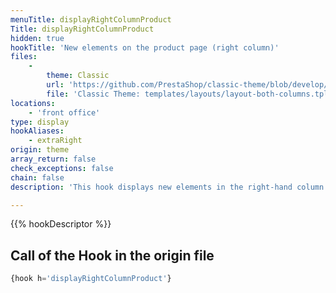 ```yaml
---
menuTitle: displayRightColumnProduct
Title: displayRightColumnProduct
hidden: true
hookTitle: 'New elements on the product page (right column)'
files:
    -
        theme: Classic
        url: 'https://github.com/PrestaShop/classic-theme/blob/develop/templates/layouts/layout-both-columns.tpl'
        file: 'Classic Theme: templates/layouts/layout-both-columns.tpl'
locations:
    - 'front office'
type: display
hookAliases:
    - extraRight
origin: theme
array_return: false
check_exceptions: false
chain: false
description: 'This hook displays new elements in the right-hand column of the product page'

---
```


{{% hookDescriptor %}}

## Call of the Hook in the origin file

```php
{hook h='displayRightColumnProduct'}
```
